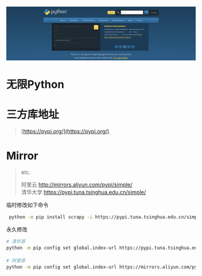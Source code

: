 ![image](assets/image-20231001233620-hqujhxm.png)

# 无限Python

# 三方库地址

> [https://pypi.org/](https://pypi.org/)

# Mirror

> etc.
>
> 阿里云 http://mirrors.aliyun.com/pypi/simple/  
> 清华大学 https://pypi.tuna.tsinghua.edu.cn/simple/

临时修改如下命令

```bash
 python -m pip install scrapy -i https://pypi.tuna.tsinghua.edu.cn/simple
```

永久修改

```bash
# 清华源
python -m pip config set global.index-url https://pypi.tuna.tsinghua.edu.cn/simple

# 阿里源
python -m pip config set global.index-url https://mirrors.aliyun.com/pypi/simple/
```
